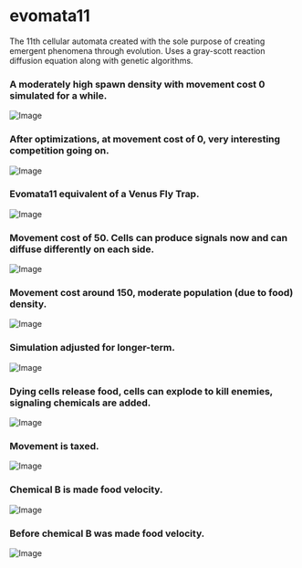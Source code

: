 # evomata11
The 11th cellular automata created with the sole purpose of creating emergent phenomena through evolution.
Uses a gray-scott reaction diffusion equation along with genetic algorithms.

### A moderately high spawn density with movement cost 0 simulated for a while.
![Image](http://i.imgur.com/eIrqXAr.png)

### After optimizations, at movement cost of 0, very interesting competition going on.
![Image](http://i.imgur.com/R1ArJyv.png)

### Evomata11 equivalent of a Venus Fly Trap.
![Image](https://i.imgur.com/9ZdWccD.png)

### Movement cost of 50. Cells can produce signals now and can diffuse differently on each side.
![Image](https://i.imgur.com/QMKfdsS.png)

### Movement cost around 150, moderate population (due to food) density.
![Image](http://i.imgur.com/FCy58lC.png)

### Simulation adjusted for longer-term.
![Image](https://i.imgur.com/pf9V6ih.png)

### Dying cells release food, cells can explode to kill enemies, signaling chemicals are added.
![Image](http://i.imgur.com/oi9zGy4.png)

### Movement is taxed.
![Image](http://i.imgur.com/v4ykJ9Q.png)

### Chemical B is made food velocity.
![Image](http://i.imgur.com/NMqhpa0.png)

### Before chemical B was made food velocity.
![Image](http://i.imgur.com/e3CO5wB.png)
